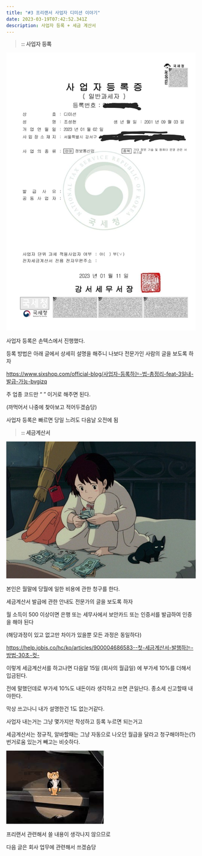 ```yaml
---
title: "#3 프리랜서 사업자 디미션 이야기"
date: 2023-03-19T07:42:52.341Z
description: 사업자 등록 + 세금 계산서
---
```

> **:: 사업자 등록**

![](343fdb9f-f1ab-4f41-9c75-33ffbcaff6e9.jpeg)

사업자 등록은 손텍스에서 진행했다.

등록 방법은 아래 글에서 상세히 설명을 해주니 나보다 전문가인 사람의 글을 보도록 하자

<https://www.sixshop.com/official-blog/사업자-등록하는-법-총정리-feat-3일내-발급-가능-bvgizq>

주 업종 코드만 “ ” 이거로 해주면 된다.

(까먹어서 나중에 찾아보고 적어두겠슴당)



사업자 등록은 빠르면 당일 느려도 다음날 오전에 됨



> **:: 세금계산서**

![](8cdb53ae-d20e-4266-9a4c-c6269e159175.jpeg)

본인은 월말에 당월에 일한 비용에 관한 청구를 한다.



세금계산서 발급에 관한 안내도 전문가의 글을 보도록 하자

월 소득이 500 이상이면 은행 또는 세무사에서 보안카드 또는 인증서를 발급하여 인증을 해야 된다

(해당과정이 있고 없고만 차이가 있을뿐 모든 과정은 동일하다)

https://help.jobis.co/hc/ko/articles/900004686583--첫-세금계산서-발행하는-방법-30초-컷-



이렇게 세금계산서를 하고나면 다음달 15일 (회사의 월급일) 에 부가세 10%를 더해서 입금된다.

전에 말했던데로 부가세 10%도 내돈이라 생각하고 쓰면 큰일난다. 종소세 신고할때 내야한다.





막상 쓰고나니 내가 설명한건 1도 없는거같다.

사업자 내는거는 그냥 몇가지만 작성하고 등록 누르면 되는거고

세금계산서는 정규직, 알바할때는 그냥 자동으로 나오던 월급을 달라고 청구해야하는(?) 번거로움 있는거 빼고는 비슷하다.



![](f54c03e7-e975-4240-90d7-22929baa9c61.jpeg)



프리랜서 관련해서 쓸 내용이 생각나지 않으므로 

다음 글은 회사 업무에 관련해서 쓰겠슴당